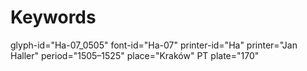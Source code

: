 # Keywords
glyph-id="Ha-07_0505"
font-id="Ha-07"
printer-id="Ha"
printer="Jan Haller"
period="1505–1525"
place="Kraków"
PT plate="170"
